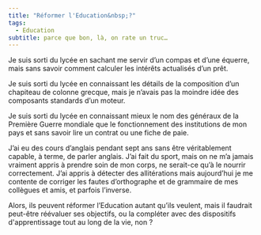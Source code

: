 ```yaml
---
title: "Réformer l'Education&nbsp;?"
tags:
  - Education
subtitle: parce que bon, là, on rate un truc…
---
```


Je suis sorti du lycée en sachant me servir d’un compas et d’une équerre, mais
sans savoir comment calculer les intérêts actualisés d’un prêt.

Je suis sorti du lycée en connaissant les détails de la composition d’un
chapiteau de colonne grecque, mais je n’avais pas la moindre idée des composants
standards d’un moteur.

Je suis sorti du lycée en connaissant mieux le nom des généraux de la Première
Guerre mondiale que le fonctionnement des institutions de mon pays et sans
savoir lire un contrat ou une fiche de paie.

J’ai eu des cours d’anglais pendant sept ans sans être véritablement capable, à
terme, de parler anglais. J’ai fait du sport, mais on ne m’a jamais vraiment
appris à prendre soin de mon corps, ne serait-ce qu’à le nourrir correctement.
J’ai appris à détecter des allitérations mais aujourd’hui je me contente de
corriger les fautes d’orthographe et de grammaire de mes collègues et amis, et
parfois l’inverse.

Alors, ils peuvent réformer l’Education autant qu’ils veulent, mais il faudrait
peut-être réévaluer ses objectifs, ou la compléter avec des dispositifs
d'apprentissage tout au long de la vie, non&nbsp;?

